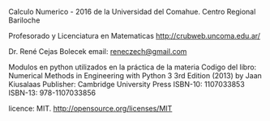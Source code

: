 Calculo Numerico - 2016 de la Universidad del Comahue. Centro Regional Bariloche

Profesorado y Licenciatura en Matematicas
http://crubweb.uncoma.edu.ar/

Dr. René Cejas Bolecek
email: reneczech@gmail.com

Modulos en python utilizados en la práctica de la materia
Codigo del libro:
Numerical Methods in Engineering with Python 3 3rd Edition (2013)
by Jaan Kiusalaas
Publisher: Cambridge University Press
ISBN-10: 1107033853
ISBN-13: 978-1107033856

licence: MIT. http://opensource.org/licenses/MIT 